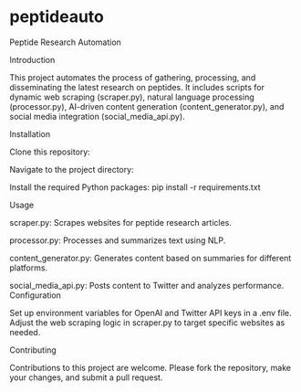 # peptideauto


Peptide Research Automation

Introduction

This project automates the process of gathering, processing, and disseminating the latest research on peptides. It includes scripts for dynamic web scraping (scraper.py), natural language processing (processor.py), AI-driven content generation (content_generator.py), and social media integration (social_media_api.py).

Installation

Clone this repository:


Navigate to the project directory:

Install the required Python packages:
pip install -r requirements.txt




Usage

scraper.py: Scrapes websites for peptide research articles.

processor.py: Processes and summarizes text using NLP.

content_generator.py: Generates content based on summaries for different platforms.

social_media_api.py: Posts content to Twitter and analyzes performance.
Configuration

Set up environment variables for OpenAI and Twitter API keys in a .env file.
Adjust the web scraping logic in scraper.py to target specific websites as needed.


Contributing

Contributions to this project are welcome. Please fork the repository, make your changes, and submit a pull request.
